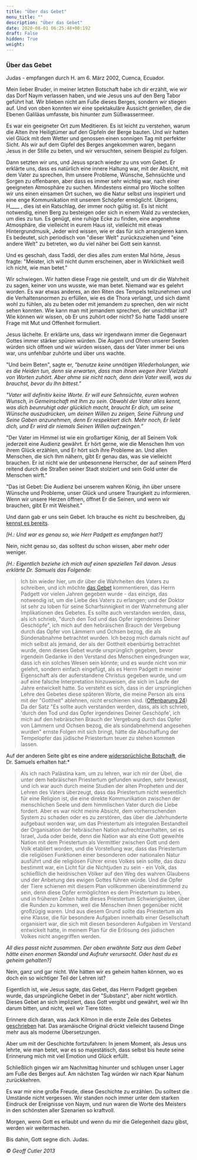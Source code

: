 ```yaml
---
title: "Über das Gebet"
menu_title: ""
description: "Über das Gebet"
date: 2020-08-01 06:25:48+00:192
draft: False
hidden: True
weight:
---
```

### Über das Gebet

Judas - empfangen durch H. am 6. März 2002, Cuenca, Ecuador.

Mein lieber Bruder, in meiner letzten Botschaft habe ich dir erzählt, wie wir das Dorf Naym verlassen haben, und wie Jesus uns auf den Berg Tabor geführt hat. Wir blieben nicht am Fuße dieses Berges, sondern wir stiegen auf. Und von oben konnten wir eine spektakuläre Aussicht genießen, die die Ebenen Galiläas umfasste, bis hinunter zum Süßwassermeer.

Es war ein geeigneter Ort zum Meditieren. Es ist leicht zu verstehen, warum die Alten ihre Heiligtümer auf den Gipfeln der Berge bauten. Und wir hatten viel Glück mit dem Wetter und genossen einen sonnigen Tag mit perfekter Sicht. Als wir auf dem Gipfel des Berges angekommen waren, begann Jesus in der Stille zu beten, und wir versuchten, seinem Beispiel zu folgen.

Dann setzten wir uns, und Jesus sprach wieder zu uns vom Gebet. Er erklärte uns, dass es natürlich eine innere Haltung war, mit der Absicht, mit dem Vater zu sprechen, Ihm unsere Probleme, Wünsche, Sehnsüchte und Sorgen zu offenbaren, aber dass es immer sehr wichtig war, nach einer geeigneten Atmosphäre zu suchen. Mindestens einmal pro Woche sollten wir uns einen einsamen Ort suchen, wo die Natur selbst uns inspiriert und eine enge Kommunikation mit unserem Schöpfer ermöglicht. Übrigens, H____ , dies ist ein Ratschlag, der immer noch gültig ist. Es ist nicht notwendig, einen Berg zu besteigen oder sich in einem Wald zu verstecken, um dies zu tun. Es genügt, eine ruhige Ecke zu finden, eine angenehme Atmosphäre, die vielleicht in eurem Haus ist, vielleicht mit etwas Hintergrundmusik, Jeder wird wissen, wie er das für sich arrangieren kann. Es bedeutet, sich periodisch von "dieser Welt" zurückzuziehen und "eine andere Welt" zu betreten, wo du viel näher bei Gott sein kannst.

Und es geschah, dass Taddi, der dies alles zum ersten Mal hörte, Jesus fragte: "Meister, ich will nicht dumm erscheinen, aber in Wirklichkeit weiß ich nicht, wie man betet."

Wir schwiegen. Wir hatten diese Frage nie gestellt, und um dir die Wahrheit zu sagen, keiner von uns wusste, wie man betet. Niemand war es gelehrt worden. Es war etwas anderes, an den Riten des Tempels teilzunehmen und die Verhaltensnormen zu erfüllen, wie es die Thora verlangt, und sich damit wohl zu fühlen, als zu beten oder mit jemandem zu sprechen, den wir nicht sehen konnten. Wie kann man mit jemandem sprechen, der unsichtbar ist? Wie können wir wissen, ob Er uns zuhört oder nicht? So hatte Taddi unsere Frage mit Mut und Offenheit formuliert.

Jesus lächelte. Er erklärte uns, dass wir irgendwann immer die Gegenwart Gottes immer stärker spüren würden. Die Augen und Ohren unserer Seelen würden sich öffnen und wir würden wissen, dass der Vater immer bei uns war, uns unfehlbar zuhörte und über uns wachte.

"Und beim Beten", sagte er, *"benutze keine unnötigen Wiederholungen, wie es die Heiden tun, denn sie erwarten, dass man ihnen wegen ihrer Vielzahl von Worten zuhört. Aber ahme sie nicht nach, denn dein Vater weiß, was du brauchst, bevor du Ihn bittest."*

*"Vater will definitiv keine Worte. Er will eure Sehnsüchte, euren wahren Wunsch, in Gemeinschaft mit Ihm zu sein. Obwohl der Vater alles kennt, was dich beunruhigt oder glücklich macht, braucht Er dich, um seine Wünsche auszudrücken, um deinen Willen zu zeigen, Seine Führung und Seine Gaben anzunehmen, denn Er respektiert dich. Mehr noch, Er liebt dich, und Er wird dir niemals Seinen Willen aufzwingen.”*

"Der Vater im Himmel ist wie ein großartiger König, der all Seinem Volk jederzeit eine Audienz gewährt. Er hört gerne, wie die Menschen Ihm von ihrem Glück erzählen, und Er hört sich ihre Probleme an. Und allen Menschen, die sich Ihm nähern, gibt Er genau das, was sie vielleicht brauchen. Er ist nicht wie der unbesonnene Herrscher, der auf seinem Pferd reitend durch die Straßen seiner Stadt stolziert und sein Gold unter die Menschen wirft."

"Das ist Gebet: Die Audienz bei unserem wahren König, ihn über unsere Wünsche und Probleme, unser Glück und unsere Traurigkeit zu informieren. Wenn wir unsere Herzen öffnen, öffnet Er die Seinen, und wenn wir brauchen, gibt Er mit Weisheit."

Und dann gab er uns sein Gebet. Ich brauche es nicht zu beschreiben, [du kennst es bereits](/padgett-botschaften/padgett-botschaften-in-reihenfolge-des-datums/padgett-botschaften-1916/das-einzige-gebet-dass-der-mensch-an-den-vater-richten-braucht-jep-jesus-2-dezember-1916/).

*[H.: Und war es genau so, wie Herr Padgett es empfangen hat?]*

Nein, nicht genau so, das solltest du schon wissen, aber mehr oder weniger.

*[H.: Eigentlich beziehe ich mich auf einen speziellen Teil davon. Jesus erklärte Dr. Samuels das Folgende:*

> Ich bin wieder hier, um dir über die Wahrheiten des Vaters zu schreiben, und ich möchte [das Gebet](/padgett-botschaften/padgett-botschaften-in-reihenfolge-des-datums/padgett-botschaften-1916/das-einzige-gebet-dass-der-mensch-an-den-vater-richten-braucht-jep-jesus-2-dezember-1916/) kommentieren, das Herrn Padgett vor vielen Jahren gegeben wurde - das einzige, das notwendig ist, um die Liebe des Vaters zu erlangen; und der Doktor ist sehr zu loben für seine Scharfsinnigkeit in der Wahrnehmung aller Implikationen des Gebetes. Es sollte auch verstanden werden, dass, als ich schrieb, "durch den Tod und das Opfer irgendeines Deiner Geschöpfe", ich mich auf den hebräischen Brauch der Vergebung durch das Opfer von Lämmern und Ochsen bezog, die als Sündenabnahme betrachtet wurden. Ich bezog mich damals nicht auf mich selbst als jemand, der als der Gottheit ebenbürtig betrachtet wurde, denn dieses Gebet wurde ursprünglich gegeben, bevor irgendein Gedanke in den Verstand des Menschen eingedrungen war, dass ich ein solches Wesen sein könnte; und es wurde nicht von mir gelehrt, sondern einfach eingefügt, als es Herrn Padgett in meiner Eigenschaft als der auferstandene Christus gegeben wurde, und um auf eine falsche Interpretation hinzuweisen, die sich im Laufe der Jahre entwickelt hatte. So versteht es sich, dass in der ursprünglichen Lehre des Gebetes diese späteren Worte, die meine Person als eins mit der "Gottheit" ablehnen, nicht erschienen sind. ([Offenbarung 24](/samuels-botschaften/erklaerungen-und-einsichten-in-das-neue-testament/offenbarung-24-jesus-erklaert-eine-passage-im-gebet-um-die-goettliche-liebe-23-juni-1955/)) Da der Satz "Es sollte auch verstanden werden, dass, als ich schrieb, 'durch den Tod und das Opfer irgendeines Deiner Geschöpfe', ich mich auf den hebräischen Brauch der Vergebung durch das Opfer von Lämmern und Ochsen bezog, die als sündabnehmend angesehen wurden" ernste Folgen mit sich bringt, hätte die Abschaffung der Tempelopfer das jüdische Priestertum teuer zu stehen kommen lassen.

Auf der anderen Seite gibt es eine andere [widersprüchliche Botschaft](/samuels-botschaften/weitere-samuels-botschaften/das-verhaeltnis-zur-hebraeischen-priesterschaft-samuels-jesus-undatiert/), die Dr. Samuels erhalten hat:*

> Als ich nach Palästina kam, um zu lehren, war ich mir der Übel, die unter dem hebräischen Priestertum gefunden wurden, sehr bewusst, und ich war auch durch meine Studien der alten Propheten und der Lehren des Vaters überzeugt, dass das Priestertum nicht wesentlich für eine Religion ist, die eine direkte Kommunikation zwischen der menschlichen Seele und dem himmlischen Vater durch die Liebe fordert. Aber es war nicht meine Absicht, dem vorherrschenden System zu schaden oder es zu zerstören, das über die Jahrhunderte aufgebaut worden war, um das Priestertum als integralen Bestandteil der Organisation der hebräischen Nation aufrechtzuerhalten, sei es Israel, Juda oder beide, denn die Nation war als eine Gott geweihte Nation mit dem Priestertum als Vermittler zwischen Gott und dem Volk etabliert worden, und die Vorstellung war, dass das Priestertum die religiösen Funktionen einer besonderen oder nationalen Natur ausführt und die religiösen Führer eines Volkes sein sollte, das dazu bestimmt war, ein Licht für die Nichtjuden zu sein - ein Volk, das schließlich die heidnischen Völker auf den Weg des wahren Glaubens und der Anbetung des ewigen Gottes führen würde. Und die Opfer der Tiere schienen mit diesem Plan vollkommen übereinstimmend zu sein, denn diese Opfer ermöglichten es dem Priestertum zu leben, und in früheren Zeiten hatte dieses Priestertum Schwierigkeiten, über die Runden zu kommen, weil die Menschen ihnen gegenüber nicht großzügig waren. Und aus diesem Grund sollte das Priestertum als eine Klasse, die für besondere Aufgaben innerhalb einer Gesellschaft organisiert war, die sich mit diesen besonderen Aufgaben im Verstand entwickelt hatte, in meinem Plan für die Erlösung des jüdischen Volkes nicht angegriffen werden.

*All dies passt nicht zusammen. Der oben erwähnte Satz aus dem Gebet hätte einen enormen Skandal und Aufruhr verursacht. Oder hast du es geheim gehalten?]*

Nein, ganz und gar nicht. Wie hätten wir es geheim halten können, wo es doch ein so wichtiger Teil der Lehren ist?

Eigentlich ist, wie Jesus sagte, das Gebet, das Herrn Padgett gegeben wurde, das ursprüngliche Gebet in der "Substanz", aber nicht wörtlich. Dieses Gebet an sich impliziert, dass Gott vergibt und gewährt, weil wir Ihn darum bitten, und nicht, weil wir Tiere töten.

Erinnere dich daran, was Jack Kilmon in die erste Zeile des Gebetes [geschrieben](/aktuelle-botschaften/aktuelle-botschaften-in-reihenfolge-des-datums/aktuelle-botschaften-2002/die-hochzeit-in-kana-hr-judas-3-maerz-2002/) hat. Das aramäische Original drückt vielleicht tausend Dinge mehr aus als moderne Übersetzungen.

Aber um mit der Geschichte fortzufahren: In jenem Moment, als Jesus uns lehrte, wie man betet, war es so majestätisch, dass selbst bis heute seine Erinnerung mich mit viel Emotion und Glück erfüllt.

Schließlich gingen wir am Nachmittag hinunter und schlugen unser Lager am Fuße des Berges auf. Am nächsten Tag würden wir nach Kpar Nahum zurückkehren.

Es war mir eine große Freude, diese Geschichte zu erzählen. Du solltest die Umstände nicht vergessen. Wir standen noch immer unter dem starken Eindruck der Ereignisse von Naym, und nun waren die Worte des Meisters in den schönsten aller Szenarien so kraftvoll.

Morgen, wenn Gott es erlaubt und wenn du mir die Gelegenheit dazu gibst, werden wir weitermachen.

Bis dahin, Gott segne dich. Judas.

*© Geoff Cutler 2013*
